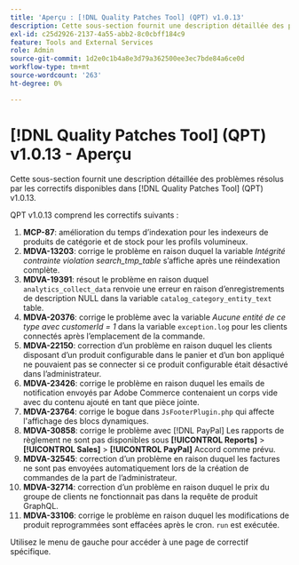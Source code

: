```yaml
---
title: 'Aperçu : [!DNL Quality Patches Tool] (QPT) v1.0.13'
description: Cette sous-section fournit une description détaillée des problèmes résolus par les correctifs disponibles dans [!DNL Quality Patches Tool] (QPT) v1.0.13.
exl-id: c25d2926-2137-4a55-abb2-8c0cbff184c9
feature: Tools and External Services
role: Admin
source-git-commit: 1d2e0c1b4a8e3d79a362500ee3ec7bde84a6ce0d
workflow-type: tm+mt
source-wordcount: '263'
ht-degree: 0%

---
```


# [!DNL Quality Patches Tool] (QPT) v1.0.13 - Aperçu

Cette sous-section fournit une description détaillée des problèmes résolus par les correctifs disponibles dans [!DNL Quality Patches Tool] (QPT) v1.0.13.

QPT v1.0.13 comprend les correctifs suivants :

1. **MCP-87**: amélioration du temps d’indexation pour les indexeurs de produits de catégorie et de stock pour les profils volumineux.
1. **MDVA-13203**: corrige le problème en raison duquel la variable *Intégrité contrainte violation search_tmp_table* s’affiche après une réindexation complète.
1. **MDVA-19391**: résout le problème en raison duquel `analytics_collect_data` renvoie une erreur en raison d’enregistrements de description NULL dans la variable `catalog_category_entity_text` table.
1. **MDVA-20376**: corrige le problème avec la variable *Aucune entité de ce type avec customerId = 1* dans la variable `exception.log` pour les clients connectés après l’emplacement de la commande.
1. **MDVA-22150**: correction d’un problème en raison duquel les clients disposant d’un produit configurable dans le panier et d’un bon appliqué ne pouvaient pas se connecter si ce produit configurable était désactivé dans l’administrateur.
1. **MDVA-23426**: corrige le problème en raison duquel les emails de notification envoyés par Adobe Commerce contenaient un corps vide avec du contenu ajouté en tant que pièce jointe.
1. **MDVA-23764**: corrige le bogue dans `JsFooterPlugin.php` qui affecte l&#39;affichage des blocs dynamiques.
1. **MDVA-30858**: corrige le problème avec [!DNL PayPal] Les rapports de règlement ne sont pas disponibles sous **[!UICONTROL Reports]** > **[!UICONTROL Sales]** > **[!UICONTROL PayPal]** Accord comme prévu.
1. **MDVA-32545**: correction d’un problème en raison duquel les factures ne sont pas envoyées automatiquement lors de la création de commandes de la part de l’administrateur.
1. **MDVA-32714**: correction d’un problème en raison duquel le prix du groupe de clients ne fonctionnait pas dans la requête de produit GraphQL.
1. **MDVA-33106**: corrige le problème en raison duquel les modifications de produit reprogrammées sont effacées après le cron. `run` est exécutée.

Utilisez le menu de gauche pour accéder à une page de correctif spécifique.
